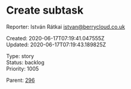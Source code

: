 # Create subtask

Reporter: István Rátkai <istvan@berrycloud.co.uk>  

Created: 2020-06-17T07:19:41.047555Z  
Updated: 2020-06-17T07:19:43.189825Z

Type: story  
Status: backlog  
Priority: 1005

Parent: [296](296.md "Vertical header")
